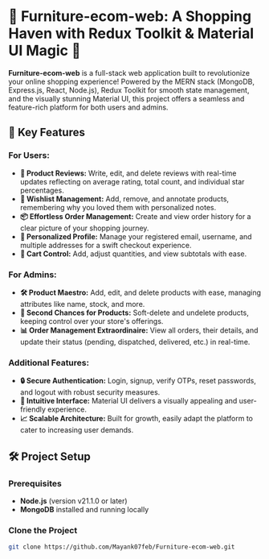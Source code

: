 # 🌟 Furniture-ecom-web: A Shopping Haven with Redux Toolkit & Material UI Magic 🌟

**Furniture-ecom-web** is a full-stack web application built to revolutionize your online shopping experience! Powered by the MERN stack (MongoDB, Express.js, React, Node.js), Redux Toolkit for smooth state management, and the visually stunning Material UI, this project offers a seamless and feature-rich platform for both users and admins.

## 🚀 Key Features

### For Users:
- **📝 Product Reviews:** Write, edit, and delete reviews with real-time updates reflecting on average rating, total count, and individual star percentages.
- **💖 Wishlist Management:** Add, remove, and annotate products, remembering why you loved them with personalized notes.
- **📦 Effortless Order Management:** Create and view order history for a clear picture of your shopping journey.
- **👤 Personalized Profile:** Manage your registered email, username, and multiple addresses for a swift checkout experience.
- **🛒 Cart Control:** Add, adjust quantities, and view subtotals with ease.

### For Admins:
- **🛠️ Product Maestro:** Add, edit, and delete products with ease, managing attributes like name, stock, and more.
- **🔄 Second Chances for Products:** Soft-delete and undelete products, keeping control over your store's offerings.
- **📊 Order Management Extraordinaire:** View all orders, their details, and update their status (pending, dispatched, delivered, etc.) in real-time.

### Additional Features:
- **🔒 Secure Authentication:** Login, signup, verify OTPs, reset passwords, and logout with robust security measures.
- **🎨 Intuitive Interface:** Material UI delivers a visually appealing and user-friendly experience.
- **📈 Scalable Architecture:** Built for growth, easily adapt the platform to cater to increasing user demands.

## 🛠️ Project Setup

### Prerequisites
- **Node.js** (version v21.1.0 or later)
- **MongoDB** installed and running locally

### Clone the Project
```bash
git clone https://github.com/Mayank07feb/Furniture-ecom-web.git
